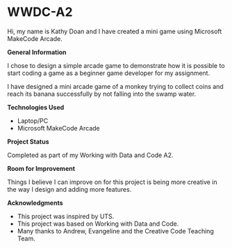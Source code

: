 # WWDC-A2

Hi, my name is Kathy Doan and I have created a mini game using Microsoft MakeCode Arcade. 

**General Information** 

I chose to design a simple arcade game to demonstrate how it is possible to start coding a game as a beginner game developer for my assignment.

I have designed a mini arcade game of a monkey trying to collect coins and reach its banana successfully by not falling into the swamp water. 

**Technologies Used**

- Laptop/PC
- Microsoft MakeCode Arcade

**Project Status**

Completed as part of my Working with Data and Code A2. 

**Room for Improvement**

Things I believe I can improve on for this project is being more creative in the way I design and adding more features.

**Acknowledgments**

- This project was inspired by UTS.
- This project was based on Working with Data and Code.
- Many thanks to Andrew, Evangeline and the Creative Code Teaching Team.
